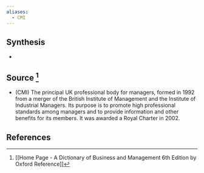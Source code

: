 ```yaml
---
aliases:
  - CMI
---
```

## Synthesis
- 
## Source [^1]
- (CMI) The principal UK professional body for managers, formed in 1992 from a merger of the British Institute of Management and the Institute of Industrial Managers. Its purpose is to promote high professional standards among managers and to provide information and other benefits for its members. It was awarded a Royal Charter in 2002.
## References

[^1]: [[Home Page - A Dictionary of Business and Management 6th Edition by Oxford Reference]]